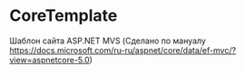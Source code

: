 # CoreTemplate
Шаблон сайта ASP.NET MVS (Сделано по мануалу https://docs.microsoft.com/ru-ru/aspnet/core/data/ef-mvc/?view=aspnetcore-5.0)
